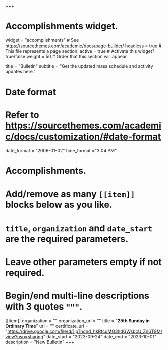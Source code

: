 +++
# Accomplishments widget.
widget = "accomplishments"  # See https://sourcethemes.com/academic/docs/page-builder/
headless = true  # This file represents a page section.
active = true  # Activate this widget? true/false
weight = 50  # Order that this section will appear.

title = "Bulletin"
subtitle = "Get the updated mass schedule and activity updates here."

# Date format
#   Refer to https://sourcethemes.com/academic/docs/customization/#date-format
date_format = "2006-01-02"
time_format ="3:04 PM"

# Accomplishments.
#   Add/remove as many `[[item]]` blocks below as you like.
#   `title`, `organization` and `date_start` are the required parameters.
#   Leave other parameters empty if not required.
#   Begin/end multi-line descriptions with 3 quotes `"""`.


[[item]]
  organization = ""
  organization_url = ""
  title = "**25th Sunday in Ordinary Time**"
  url = ""
  certificate_url = "https://drive.google.com/file/d/1jpTndnd_hkRfcuMG3hdGWsbcU_Zn6T9M/view?usp=sharing"
  date_start = "2023-09-24"
  date_end = "2023-10-01"
  description = "New Bulletin"
+++
